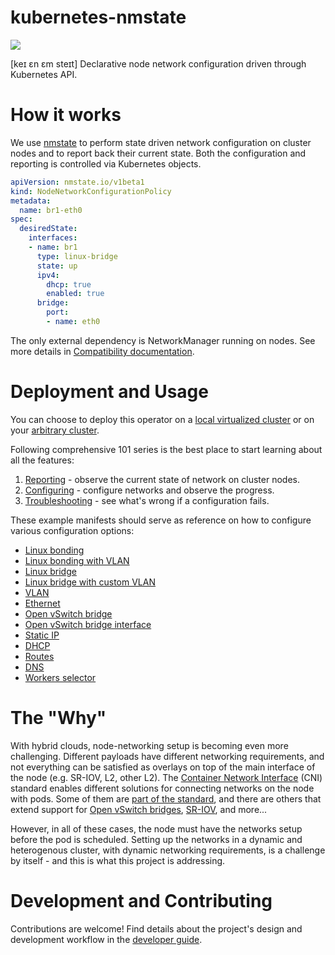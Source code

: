 
# kubernetes-nmstate

<img src="logo/fullcolor.png" alias="project logo" />

[keɪ ɛn ɛm steɪt] Declarative node network configuration driven through Kubernetes API.

# How it works

We use [nmstate](https://nmstate.io/) to perform state driven network
configuration on cluster nodes and to report back their current state.
Both the configuration and reporting is controlled via Kubernetes objects.

```yaml
apiVersion: nmstate.io/v1beta1
kind: NodeNetworkConfigurationPolicy
metadata:
  name: br1-eth0
spec:
  desiredState:
    interfaces:
    - name: br1
      type: linux-bridge
      state: up
      ipv4:
        dhcp: true
        enabled: true
      bridge:
        port:
        - name: eth0
```

The only external dependency is NetworkManager running on nodes. See more
details in
[Compatibility documentation](CONTRIBUTING.md#networkmanager-compatibility).

# Deployment and Usage

You can choose to deploy this operator on a
[local virtualized cluster](https://nmstate.github.io/kubernetes-nmstate/deployment/local-cluster) or on your
[arbitrary cluster](https://nmstate.github.io/kubernetes-nmstate/deployment/arbitrary-cluster).

Following comprehensive 101 series is the best place to start learning about all
the features:

1. [Reporting](https://nmstate.github.io/kubernetes-nmstate/user-guide/101-reporting) -
   observe the current state of network on cluster nodes.
2. [Configuring](https://nmstate.github.io/kubernetes-nmstate/user-guide/102-configuration) -
   configure networks and observe the progress.
3. [Troubleshooting](https://nmstate.github.io/kubernetes-nmstate/user-guide/103-troubleshooting) -
   see what's wrong if a configuration fails.

These example manifests should serve as reference on how to configure various
configuration options:

- [Linux bonding](docs/examples/bond.yaml)
- [Linux bonding with VLAN](docs/examples/bond-vlan.yaml)
- [Linux bridge](docs/examples/linux-bridge.yaml)
- [Linux bridge with custom VLAN](docs/examples/linux-bridge-vlan.yaml)
- [VLAN](docs/examples/vlan.yaml)
- [Ethernet](docs/examples/ethernet.yaml)
- [Open vSwitch bridge](docs/examples/ovs-bridge.yaml)
- [Open vSwitch bridge interface](docs/examples/ovs-bridge-iface.yaml)
- [Static IP](docs/examples/static-ip.yaml)
- [DHCP](docs/examples/dhcp.yaml)
- [Routes](docs/examples/route.yaml)
- [DNS](docs/examples/dns.yaml)
- [Workers selector](docs/examples/worker-selector.yaml)

# The "Why"

With hybrid clouds, node-networking setup is becoming even more challenging.
Different payloads have different networking requirements, and not everything
can be satisfied as overlays on top of the main interface of the node (e.g.
SR-IOV, L2, other L2).
The [Container Network Interface](https://github.com/containernetworking/cni)
(CNI) standard enables different
solutions for connecting networks on the node with pods. Some of them are
[part of the standard](https://github.com/containernetworking/plugins), and there are
others that extend support for [Open vSwitch bridges](https://github.com/kubevirt/ovs-cni),
[SR-IOV](https://github.com/hustcat/sriov-cni), and more...

However, in all of these cases, the node must have the networks setup before the
pod is scheduled. Setting up the networks in a dynamic and heterogenous cluster,
with dynamic networking requirements, is a challenge by itself - and this is
what this project is addressing.

# Development and Contributing

Contributions are welcome! Find details about the project's design and
development workflow in the [developer guide](CONTRIBUTING.md).
